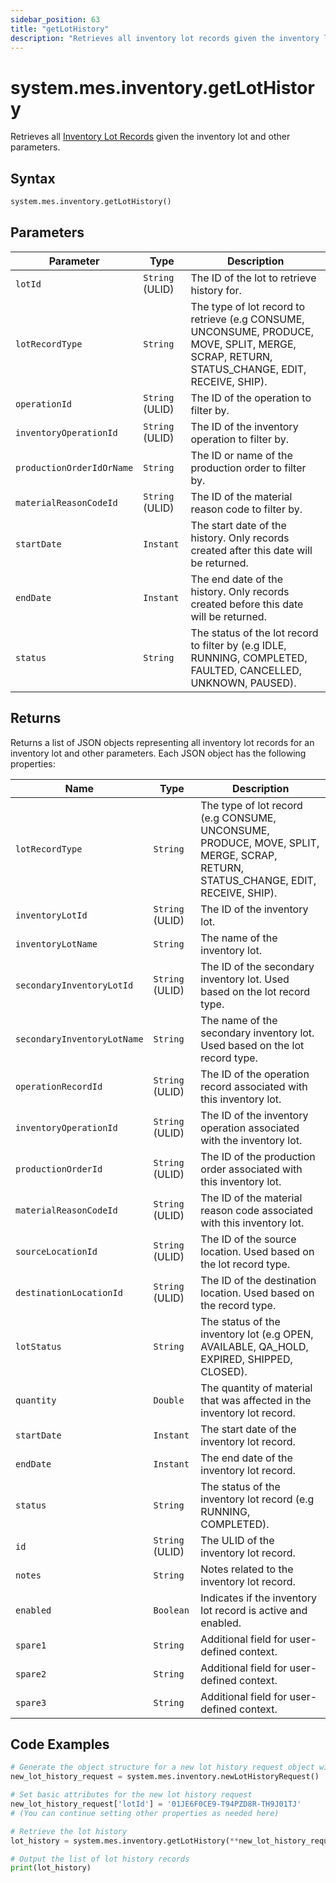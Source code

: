 ```yaml
---
sidebar_position: 63
title: "getLotHistory"
description: "Retrieves all inventory lot records given the inventory lot and other parameters."
---
```


# system.mes.inventory.getLotHistory

Retrieves all [Inventory Lot Records](../../data-model/inventory-model/inventory-lot-record) given the inventory lot and other parameters.

## Syntax
```python
system.mes.inventory.getLotHistory()
```

## Parameters

| Parameter                 | Type            | Description                                                                                                                                  |
|---------------------------|-----------------|----------------------------------------------------------------------------------------------------------------------------------------------|
| `lotId`                   | `String` (ULID) | The ID of the lot to retrieve history for.                                                                                                   |
| `lotRecordType`           | `String`        | The type of lot record to retrieve (e.g CONSUME, UNCONSUME, PRODUCE, MOVE, SPLIT, MERGE, SCRAP, RETURN, STATUS_CHANGE, EDIT, RECEIVE, SHIP). |
| `operationId`             | `String` (ULID) | The ID of the operation to filter by.                                                                                                        |
| `inventoryOperationId`    | `String` (ULID) | The ID of the inventory operation to filter by.                                                                                              |
| `productionOrderIdOrName` | `String`        | The ID or name of the production order to filter by.                                                                                         |
| `materialReasonCodeId`    | `String` (ULID) | The ID of the material reason code to filter by.                                                                                             |
| `startDate`               | `Instant`       | The start date of the history. Only records created after this date will be returned.                                                        |
| `endDate`                 | `Instant`       | The end date of the history. Only records created before this date will be returned.                                                         |
| `status`                  | `String`        | The status of the lot record to filter by (e.g IDLE, RUNNING, COMPLETED, FAULTED, CANCELLED, UNKNOWN, PAUSED).                               |

## Returns

Returns a list of JSON objects representing all inventory lot records for an inventory lot and other parameters.
Each JSON object has the following properties:

| Name                        | Type            | Description                                                                                                                       |
|-----------------------------|-----------------|-----------------------------------------------------------------------------------------------------------------------------------|
| `lotRecordType`             | `String`        | The type of lot record (e.g CONSUME, UNCONSUME, PRODUCE, MOVE, SPLIT, MERGE, SCRAP, RETURN, STATUS_CHANGE, EDIT, RECEIVE, SHIP).  |
| `inventoryLotId`            | `String` (ULID) | The ID of the inventory lot.                                                                                                      |
| `inventoryLotName`          | `String`        | The name of the inventory lot.                                                                                                    |
| `secondaryInventoryLotId`   | `String` (ULID) | The ID of the secondary inventory lot. Used based on the lot record type.                                                         |
| `secondaryInventoryLotName` | `String`        | The name of the secondary inventory lot. Used based on the lot record type.                                                       |
| `operationRecordId`         | `String` (ULID) | The ID of the operation record associated with this inventory lot.                                                                |
| `inventoryOperationId`      | `String` (ULID) | The ID of the inventory operation associated with the inventory lot.                                                              |
| `productionOrderId`         | `String` (ULID) | The ID of the production order associated with this inventory lot.                                                                |
| `materialReasonCodeId`      | `String` (ULID) | The ID of the material reason code associated with this inventory lot.                                                            |
| `sourceLocationId`          | `String` (ULID) | The ID of the source location. Used based on the lot record type.                                                                 |
| `destinationLocationId`     | `String` (ULID) | The ID of the destination location. Used based on the record type.                                                                |
| `lotStatus`                 | `String`        | The status of the inventory lot (e.g OPEN, AVAILABLE, QA_HOLD, EXPIRED, SHIPPED, CLOSED).                                         |
| `quantity`                  | `Double`        | The quantity of material that was affected in the inventory lot record.                                                           |
| `startDate`                 | `Instant`       | The start date of the inventory lot record.                                                                                       |
| `endDate`                   | `Instant`       | The end date of the inventory lot record.                                                                                         |
| `status`                    | `String`        | The status of the inventory lot record (e.g RUNNING, COMPLETED).                                                                  |
| `id`                        | `String` (ULID) | The ULID of the inventory lot record.                                                                                             |
| `notes`                     | `String`        | Notes related to the inventory lot record.                                                                                        |
| `enabled`                   | `Boolean`       | Indicates if the inventory lot record is active and enabled.                                                                      |
| `spare1`                    | `String`        | Additional field for user-defined context.                                                                                        |
| `spare2`                    | `String`        | Additional field for user-defined context.                                                                                        |
| `spare3`                    | `String`        | Additional field for user-defined context.                                                                                        |

## Code Examples

```python
# Generate the object structure for a new lot history request object with no initial arguments
new_lot_history_request = system.mes.inventory.newLotHistoryRequest()

# Set basic attributes for the new lot history request
new_lot_history_request['lotId'] = '01JE6F0CE9-T94PZD8R-TH9J01TJ'
# (You can continue setting other properties as needed here)

# Retrieve the lot history
lot_history = system.mes.inventory.getLotHistory(**new_lot_history_request)

# Output the list of lot history records
print(lot_history)
```